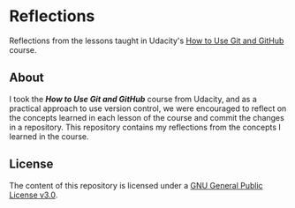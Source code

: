 # Reflections
Reflections from the lessons taught in Udacity's [How to Use Git and GitHub](https://www.udacity.com/course/how-to-use-git-and-github--ud775) 
course.

## About
I took the **_How to Use Git and GitHub_** course from Udacity, and as a practical approach to use version control, we were encouraged to 
reflect on the concepts learned in each lesson of the course and commit the changes in a repository. This repository contains my
reflections from the concepts I learned in the course.

## License

The content of this repository is licensed under a
[GNU General Public License v3.0](LICENSE).
